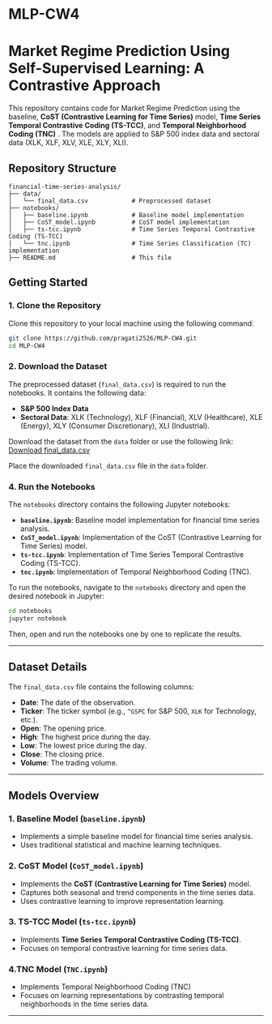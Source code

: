 # MLP-CW4

# Market Regime Prediction Using Self-Supervised Learning: A Contrastive Approach

This repository contains code for Market Regime Prediction using the baseline, **CoST (Contrastive Learning for Time Series)** model, **Time Series Temporal Contrastive Coding (TS-TCC)**, and **Temporal Neighborhood Coding (TNC)** . The models are applied to S&P 500 index data and sectoral data (XLK, XLF, XLV, XLE, XLY, XLI).

## Repository Structure

```
financial-time-series-analysis/
├── data/
│   └── final_data.csv            # Preprocessed dataset
├── notebooks/
│   ├── baseline.ipynb            # Baseline model implementation
│   ├── CoST_model.ipynb          # CoST model implementation
│   ├── ts-tcc.ipynb              # Time Series Temporal Contrastive Coding (TS-TCC) 
│   └── tnc.ipynb                 # Time Series Classification (TC) implementation
├── README.md                     # This file
```

## Getting Started

### 1. Clone the Repository

Clone this repository to your local machine using the following command:

```bash
git clone https://github.com/pragati2526/MLP-CW4.git
cd MLP-CW4
```

### 2. Download the Dataset

The preprocessed dataset (`final_data.csv`) is required to run the notebooks. It contains the following data:
- **S&P 500 Index Data**
- **Sectoral Data**: XLK (Technology), XLF (Financial), XLV (Healthcare), XLE (Energy), XLY (Consumer Discretionary), XLI (Industrial).

Download the dataset from the `data` folder or use the following link:  
[Download final_data.csv](https://github.com/pragati2526/MLP-CW4/blob/master/data/final_data.csv)

Place the downloaded `final_data.csv` file in the `data` folder.


### 4. Run the Notebooks

The `notebooks` directory contains the following Jupyter notebooks:

- **`baseline.ipynb`**: Baseline model implementation for financial time series analysis.
- **`CoST_model.ipynb`**: Implementation of the CoST (Contrastive Learning for Time Series) model.
- **`ts-tcc.ipynb`**: Implementation of Time Series Temporal Contrastive Coding (TS-TCC).
- **`tnc.ipynb`**: Implementation of Temporal Neighborhood Coding (TNC).

To run the notebooks, navigate to the `notebooks` directory and open the desired notebook in Jupyter:

```bash
cd notebooks
jupyter notebook
```

Then, open and run the notebooks one by one to replicate the results.

---

## Dataset Details

The `final_data.csv` file contains the following columns:

- **Date**: The date of the observation.
- **Ticker**: The ticker symbol (e.g., `^GSPC` for S&P 500, `XLK` for Technology, etc.).
- **Open**: The opening price.
- **High**: The highest price during the day.
- **Low**: The lowest price during the day.
- **Close**: The closing price.
- **Volume**: The trading volume.

---

## Models Overview

### 1. Baseline Model (`baseline.ipynb`)
- Implements a simple baseline model for financial time series analysis.
- Uses traditional statistical and machine learning techniques.

### 2. CoST Model (`CoST_model.ipynb`)
- Implements the **CoST (Contrastive Learning for Time Series)** model.
- Captures both seasonal and trend components in the time series data.
- Uses contrastive learning to improve representation learning.

### 3. TS-TCC Model (`ts-tcc.ipynb`)
- Implements **Time Series Temporal Contrastive Coding (TS-TCC)**.
- Focuses on temporal contrastive learning for time series data.

### 4.TNC Model (`TNC.ipynb`)
- Implements Temporal Neighborhood Coding (TNC)
- Focuses on learning representations by contrasting temporal neighborhoods in the time series data.

---
